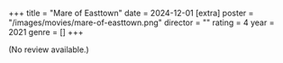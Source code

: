 +++
title = "Mare of Easttown"
date = 2024-12-01
[extra]
poster = "/images/movies/mare-of-easttown.png"
director = ""
rating = 4
year = 2021
genre = []
+++

(No review available.)
